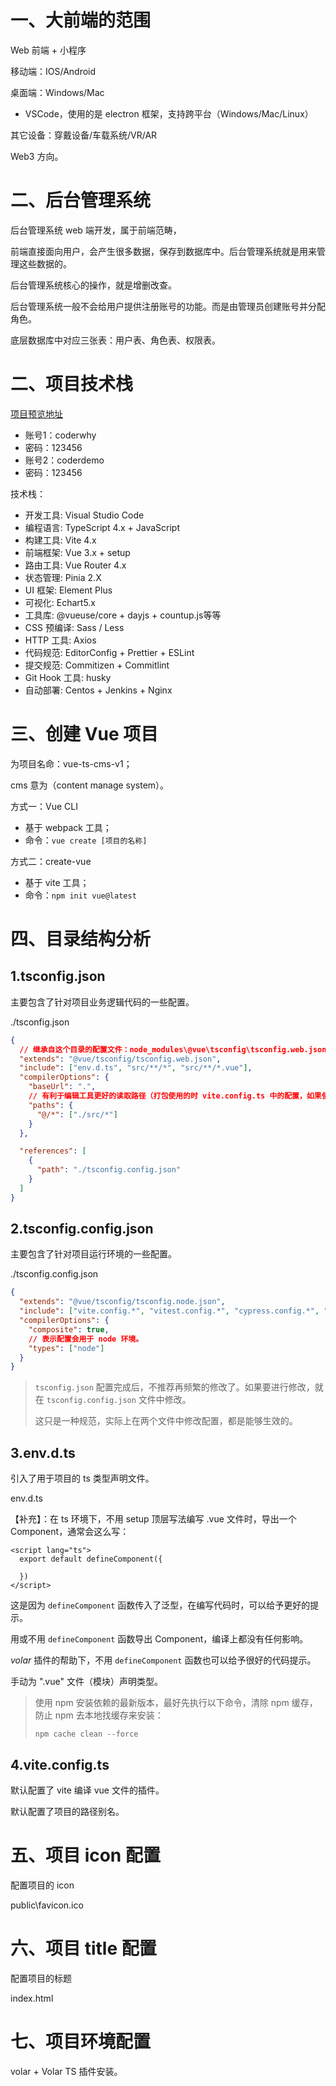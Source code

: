 # 一、大前端的范围

Web 前端 + 小程序

移动端：IOS/Android

桌面端：Windows/Mac

- VSCode，使用的是 electron 框架，支持跨平台（Windows/Mac/Linux）

其它设备：穿戴设备/车载系统/VR/AR

Web3 方向。

# 二、后台管理系统

后台管理系统 web 端开发，属于前端范畴，

前端直接面向用户，会产生很多数据，保存到数据库中。后台管理系统就是用来管理这些数据的。

后台管理系统核心的操作，就是增删改查。

后台管理系统一般不会给用户提供注册账号的功能。而是由管理员创建账号并分配角色。

底层数据库中对应三张表：用户表、角色表、权限表。

# 二、项目技术栈

[项目预览地址](http://152.136.185.210)

- 账号1：coderwhy
- 密码：123456
- 账号2：coderdemo
- 密码：123456

技术栈：
- 开发工具: Visual Studio Code
- 编程语言: TypeScript 4.x + JavaScript
- 构建工具: Vite 4.x
- 前端框架: Vue 3.x + setup
- 路由工具: Vue Router 4.x
- 状态管理: Pinia 2.X
- UI 框架: Element Plus
- 可视化: Echart5.x
- 工具库: @vueuse/core + dayjs + countup.js等等
- CSS 预编译: Sass / Less
- HTTP 工具: Axios
- 代码规范: EditorConfig + Prettier + ESLint
- 提交规范: Commitizen + Commitlint
- Git Hook 工具: husky
- 自动部署: Centos + Jenkins + Nginx

# 三、创建 Vue 项目

为项目名命：vue-ts-cms-v1；

cms 意为（content manage system）。

方式一：Vue CLI
- 基于 webpack 工具； 
- 命令：`vue create [项目的名称]`

方式二：create-vue
- 基于 vite 工具； 
- 命令：`npm init vue@latest`

# 四、目录结构分析

## 1.tsconfig.json

主要包含了针对项目业务逻辑代码的一些配置。

./tsconfig.json

```json
{
  // 继承自这个目录的配置文件：node_modules\@vue\tsconfig\tsconfig.web.json
  "extends": "@vue/tsconfig/tsconfig.web.json",
  "include": ["env.d.ts", "src/**/*", "src/**/*.vue"],
  "compilerOptions": {
    "baseUrl": ".",
    // 有利于编辑工具更好的读取路径（打包使用的时 vite.config.ts 中的配置，如果使用 tsc 编译，会用到这里的配置）
    "paths": {
      "@/*": ["./src/*"]
    }
  },

  "references": [
    {
      "path": "./tsconfig.config.json"
    }
  ]
}
```

## 2.tsconfig.config.json

主要包含了针对项目运行环境的一些配置。

./tsconfig.config.json

```json
{
  "extends": "@vue/tsconfig/tsconfig.node.json",
  "include": ["vite.config.*", "vitest.config.*", "cypress.config.*", "playwright.config.*"],
  "compilerOptions": {
    "composite": true,
    // 表示配置会用于 node 环境。
    "types": ["node"]
  }
}
```

> `tsconfig.json` 配置完成后，不推荐再频繁的修改了。如果要进行修改，就在 `tsconfig.config.json` 文件中修改。
>
> 这只是一种规范，实际上在两个文件中修改配置，都是能够生效的。

## 3.env.d.ts

引入了用于项目的 ts 类型声明文件。

env.d.ts

【补充】：在 ts 环境下，不用 setup 顶层写法编写 .vue 文件时，导出一个 Component，通常会这么写：

```vue
<script lang="ts">
  export default defineComponent({

  })
</script>
```

这是因为 `defineComponent` 函数传入了泛型，在编写代码时，可以给予更好的提示。

用或不用 `defineComponent` 函数导出 Component，编译上都没有任何影响。

*volar* 插件的帮助下，不用 `defineComponent` 函数也可以给予很好的代码提示。

手动为 ".vue" 文件（模块）声明类型。

> 使用 npm 安装依赖的最新版本，最好先执行以下命令，清除 npm 缓存，防止 npm 去本地找缓存来安装：
>
> `npm cache clean --force`

## 4.vite.config.ts

默认配置了 vite 编译 vue 文件的插件。

默认配置了项目的路径别名。

# 五、项目 icon 配置

配置项目的 icon

public\favicon.ico

# 六、项目 title 配置

配置项目的标题

index.html

# 七、项目环境配置

volar + Volar TS 插件安装。

